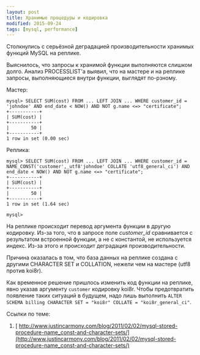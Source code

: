 ```yaml
---
layout: post
title: Хранимые процедуры и кодировка
modified: 2015-09-24
tags: [mysql, performance]
---
```


Столкнулись с серьёзной деградацией производительности хранимых функций MySQL на реплике.

Выяснилось, что запросы к хранимой функции выполняются слишком долго. Анализ PROCESSLIST'а выявил, что на мастере и на реплике запросы, выполняющиеся внутри функции, выглядят по-рзному.

Мастер:

```
mysql> SELECT SUM(cost) FROM ... LEFT JOIN ... WHERE customer_id = 'johndoe' AND end_date < NOW() AND NOT g.name <=> "certificate";
+-----------+
| SUM(cost) |
+-----------+
|        50 |
+-----------+
1 row in set (0.00 sec)

```

Реплика:

```
mysql> SELECT SUM(cost) FROM ... LEFT JOIN ... WHERE customer_id = NAME_CONST('customer',_utf8'johndoe' COLLATE 'utf8_general_ci') AND end_date < NOW() AND NOT g.name <=> "certificate";
+-----------+
| SUM(cost) |
+-----------+
|        50 |
+-----------+
1 row in set (1.64 sec)

mysql>
```

На реплике происходит перевод аргумента функции в другую кодировку. Из-за того, что в запросе поле _customer_id_ сравнивается с результатом встроенной функции, а не с константой, не используется индекс. Из-за этого и происходит деградация производительности.

Причина оказалась в том, что база данных на реплике создана с другими CHARACTER SET и COLLATION, нежели чем на мастере (utf8 против koi8r).

Как временное решение пришлось изменить код функции на реплике, явно указав аргументу `customer` кодировку koi8r. Чтобы предотвратить появление таких ситуаций в будущем, надо лишь выполнить `ALTER SCHEMA billing CHARACTER SET = "koi8r" COLLATE = "koi8r_general_ci"`.

Ссылки по теме:

1. [ http://www.justincarmony.com/blog/2011/02/02/mysql-stored-procedure-name_const-and-character-sets/](http://www.justincarmony.com/blog/2011/02/02/mysql-stored-procedure-name_const-and-character-sets/)
